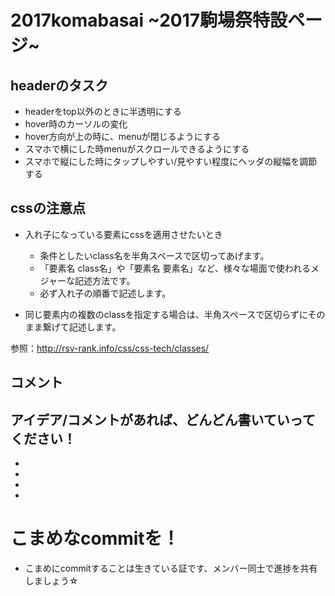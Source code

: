 # 2017komabasai ~2017駒場祭特設ページ~

## headerのタスク

 - headerをtop以外のときに半透明にする
 - hover時のカーソルの変化
 - hover方向が上の時に、menuが閉じるようにする
 - スマホで横にした時menuがスクロールできるようにする
 - スマホで縦にした時にタップしやすい/見やすい程度にヘッダの縦幅を調節する

## cssの注意点
- 入れ子になっている要素にcssを適用させたいとき
    - 条件としたいclass名を半角スペースで区切ってあげます。
    - 「要素名 class名」や「要素名 要素名」など、様々な場面で使われるメジャーな記述方法です。
    - 必ず入れ子の順番で記述します。

- 同じ要素内の複数のclassを指定する場合は、半角スペースで区切らずにそのまま繋げて記述します。

参照：http://rsv-rank.info/css/css-tech/classes/

## コメント
アイデア/コメントがあれば、どんどん書いていってください！
 -
 -
 -
 -
 -

# こまめなcommitを！
- こまめにcommitすることは生きている証です、メンバー同士で進捗を共有しましょう☆
